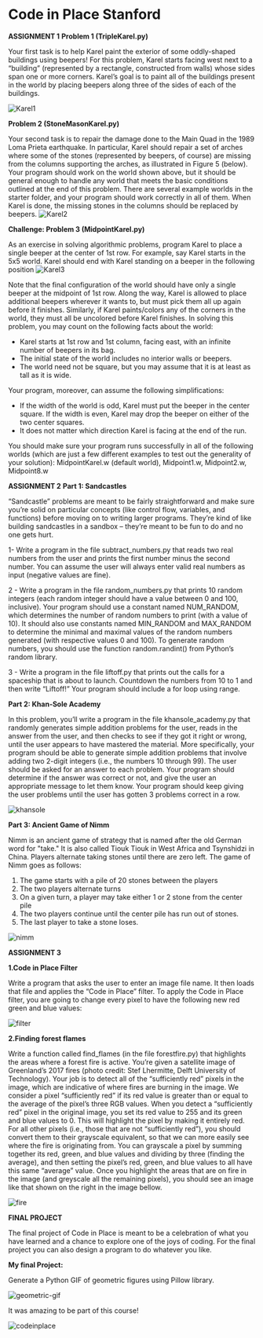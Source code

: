 # Code in Place Stanford

**ASSIGNMENT 1**
**Problem 1 (TripleKarel.py)**

Your first task is to help Karel paint the exterior of some oddly-shaped buildings using beepers!
For this problem, Karel starts facing west next to a “building” (represented by a rectangle,
constructed from walls) whose sides span one or more corners. Karel’s goal is to paint all of the
buildings present in the world by placing beepers along three of the sides of each of the buildings.

![Karel1](karel1.jpg)

**Problem 2 (StoneMasonKarel.py)**

Your second task is to repair the damage done to the Main Quad in the 1989 Loma Prieta
earthquake. In particular, Karel should repair a set of arches where some of the stones (represented
by beepers, of course) are missing from the columns supporting the arches, as illustrated in Figure
5 (below).
Your program should work on the world shown above, but it should be general enough to handle
any world that meets the basic conditions outlined at the end of this problem. There are several
example worlds in the starter folder, and your program should work correctly in all of them.
When Karel is done, the missing stones in the columns should be replaced by beepers.
![Karel2](karel2.jpg)

**Challenge: Problem 3 (MidpointKarel.py)**

As an exercise in solving algorithmic problems, program Karel to place a single beeper at the
center of 1st row. For example, say Karel starts in the 5x5 world.
Karel should end with Karel standing on a beeper in the following position
![Karel3](karel3.jpg)

Note that the final configuration of the world should have only a single beeper at the midpoint of
1st row. Along the way, Karel is allowed to place additional beepers wherever it wants to, but must
pick them all up again before it finishes. Similarly, if Karel paints/colors any of the corners in the
world, they must all be uncolored before Karel finishes.
In solving this problem, you may count on the following facts about the world:

- Karel starts at 1st row and 1st column, facing east, with an infinite number of beepers in
its bag.
- The initial state of the world includes no interior walls or beepers.
- The world need not be square, but you may assume that it is at least as tall as it is wide.

Your program, moreover, can assume the following simplifications:

- If the width of the world is odd, Karel must put the beeper in the center square. If the width
is even, Karel may drop the beeper on either of the two center squares.
- It does not matter which direction Karel is facing at the end of the run.

You should make sure your program runs successfully in all of the following worlds (which are
just a few different examples to test out the generality of your solution): MidpointKarel.w (default world), Midpoint1.w, Midpoint2.w, Midpoint8.w

**ASSIGNMENT 2**
**Part 1: Sandcastles**

“Sandcastle” problems are meant to be fairly straightforward and make sure you’re solid
on particular concepts (like control flow, variables, and functions) before moving on to
writing larger programs. They’re kind of like building sandcastles in a sandbox – they’re
meant to be fun to do and no one gets hurt. 

1- Write a program in the file subtract_numbers.py that reads two real numbers from
the user and prints the first number minus the second number. You can assume the
user will always enter valid real numbers as input (negative values are fine). 

2 - Write a program in the file random_numbers.py that prints 10 random integers (each
random integer should have a value between 0 and 100, inclusive). Your program
should use a constant named NUM_RANDOM, which determines the number of random
numbers to print (with a value of 10). It should also use constants named MIN_RANDOM
and MAX_RANDOM to determine the minimal and maximal values of the random numbers
generated (with respective values 0 and 100). To generate random numbers, you should
use the function random.randint() from Python’s random library.

3 - Write a program in the file liftoff.py that prints out the calls for a spaceship that is
about to launch. Countdown the numbers from 10 to 1 and then write “Liftoff!” Your
program should include a for loop using range.

**Part 2: Khan-Sole Academy**

In this problem, you’ll write a program in the file khansole_academy.py that randomly
generates simple addition problems for the user, reads in the answer from the user, and then
checks to see if they got it right or wrong, until the user appears to have mastered the
material. More specifically, your program should be able to generate simple addition problems that
involve adding two 2-digit integers (i.e., the numbers 10 through 99). The user should be
asked for an answer to each problem. Your program should determine if the answer was
correct or not, and give the user an appropriate message to let them know. Your program
should keep giving the user problems until the user has gotten 3 problems correct in a row.

![khansole](khansole.jpg)

**Part 3: Ancient Game of Nimm**

Nimm is an ancient game of strategy that is named after the old German word for "take."
It is also called Tiouk Tiouk in West Africa and Tsynshidzi in China. Players alternate
taking stones until there are zero left. The game of Nimm goes as follows:
1. The game starts with a pile of 20 stones between the players
2. The two players alternate turns
3. On a given turn, a player may take either 1 or 2 stone from the center pile
4. The two players continue until the center pile has run out of stones.
5. The last player to take a stone loses.

![nimm](nimm.jpg)

**ASSIGNMENT 3**

**1.Code in Place Filter**

Write a program that asks the user to enter an image file name. It then loads that file and
applies the “Code in Place” filter. To apply the Code in Place filter, you are going to
change every pixel to have the following new red green and blue values:

![filter](filter.jpg)

**2.Finding forest flames**

Write a function called find_flames (in the file forestfire.py) that
highlights the areas where a forest fire is active. You’re given a satellite image of
Greenland’s 2017 fires (photo credit: Stef Lhermitte, Delft University of Technology).
Your job is to detect all of the “sufficiently red” pixels in the image, which are indicative
of where fires are burning in the image. We consider a pixel “sufficiently red” if its red 
value is greater than or equal to the average of the pixel’s three RGB values.
When you detect a “sufficiently red” pixel in the original image, you set its red value to
255 and its green and blue values to 0. This will highlight the pixel by making it entirely
red. For all other pixels (i.e., those that are not “sufficiently red”), you should convert
them to their grayscale equivalent, so that we can more easily see where the fire is
originating from. You can grayscale a pixel by summing together its red, green, and blue
values and dividing by three (finding the average), and then setting the pixel’s red, green,
and blue values to all have this same “average” value.
Once you highlight the areas that are on fire in the image (and greyscale all the remaining
pixels), you should see an image like that shown on the right in the image bellow.

![fire](fire.jpg)

**FINAL PROJECT**

The final project of Code in Place is meant to be a celebration of what you have learned
and a chance to explore one of the joys of coding. For the final project you can also
design a program to do whatever you like.

**My final Project:**

Generate a Python GIF of geometric figures using Pillow library.



![geometric-gif](geometric-gif.gif)

It was amazing to be part of this course!

![codeinplace](codeinplace.jpg)
